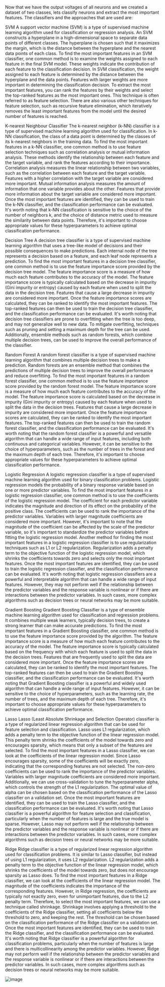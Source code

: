 Now that we have the output voltages of all neurons and we created a dataset of two classes, lets classify neurons and extract the most important features. The classifiers and the approaches that are used are:

SVM
A support vector machine (SVM) is a type of supervised machine learning algorithm used for classification or regression analysis. An SVM constructs a hyperplane in a high-dimensional space to separate data points of different classes. The hyperplane is chosen such that it maximizes the margin, which is the distance between the hyperplane and the nearest data points of each class.
To find the most important features in an SVM classifier, one common method is to examine the weights assigned to each feature in the final SVM model. These weights indicate the contribution of each feature to the classification decision.
In SVM classification, the weight assigned to each feature is determined by the distance between the hyperplane and the data points. Features with larger weights are more important in determining the classification decision.
To extract the most important features, you can rank the features by their weights and select the top-ranked features as the most important ones. This technique is often referred to as feature selection. There are also various other techniques for feature selection, such as recursive feature elimination, which iteratively removes the least important features from the model until the desired number of features is reached.

K-nearest Neighbour Classifier
The k-nearest neighbor (k-NN) classifier is a type of supervised machine learning algorithm used for classification. In k-NN classification, the class of a data point is determined by the classes of its k-nearest neighbors in the training data.
To find the most important features in a k-NN classifier, one common method is to use feature selection techniques such as correlation analysis or mutual information analysis. These methods identify the relationship between each feature and the target variable, and rank the features according to their importance.
Correlation analysis measures the linear relationship between two variables, such as the correlation between each feature and the target variable. Features with a higher correlation with the target variable are considered more important.
Mutual information analysis measures the amount of information that one variable provides about the other. Features that provide more information about the target variable are considered more important.
Once the most important features are identified, they can be used to train the k-NN classifier, and the classification performance can be evaluated. It's worth noting that k-NN classification is sensitive to the choice of the number of neighbors k, and the choice of distance metric used to measure the similarity between data points. Therefore, it's important to choose appropriate values for these hyperparameters to achieve optimal classification performance.

Decision Tree
A decision tree classifier is a type of supervised machine learning algorithm that uses a tree-like model of decisions and their possible consequences to make predictions. Each internal node of the tree represents a decision based on a feature, and each leaf node represents a prediction.
To find the most important features in a decision tree classifier, one common method is to use the feature importance score provided by the decision tree model. The feature importance score is a measure of how much each feature contributes to the accuracy of the model.
The feature importance score is typically calculated based on the decrease in impurity (Gini impurity or entropy) caused by each feature when used to split the data in the decision tree. Features that cause a large decrease in impurity are considered more important.
Once the feature importance scores are calculated, they can be ranked to identify the most important features. The top-ranked features can then be used to train the decision tree classifier, and the classification performance can be evaluated.
It's worth noting that decision tree classifiers are prone to overfitting when the tree is too deep, and may not generalize well to new data. To mitigate overfitting, techniques such as pruning and setting a maximum depth for the tree can be used. Additionally, ensemble methods such as random forests, which combine multiple decision trees, can be used to improve the overall performance of the classifier.

Random Forest
A random forest classifier is a type of supervised machine learning algorithm that combines multiple decision trees to make a prediction. Random forests are an ensemble method that combines the predictions of multiple decision trees to improve the overall performance and reduce overfitting.
To find the most important features in a random forest classifier, one common method is to use the feature importance score provided by the random forest model. The feature importance score is a measure of how much each feature contributes to the accuracy of the model.
The feature importance score is calculated based on the decrease in impurity (Gini impurity or entropy) caused by each feature when used to split the data in the decision trees. Features that cause a large decrease in impurity are considered more important.
Once the feature importance scores are calculated, they can be ranked to identify the most important features. The top-ranked features can then be used to train the random forest classifier, and the classification performance can be evaluated.
It's worth noting that the random forest classifier is a powerful and versatile algorithm that can handle a wide range of input features, including both continuous and categorical variables. However, it can be sensitive to the choice of hyperparameters, such as the number of trees in the forest and the maximum depth of each tree. Therefore, it's important to choose appropriate values for these hyperparameters to achieve optimal classification performance.

Logistic Regression
A logistic regression classifier is a type of supervised machine learning algorithm used for binary classification problems. Logistic regression models the probability of a binary response variable based on one or more predictor variables.
To find the most important features in a logistic regression classifier, one common method is to use the coefficients of the logistic regression model. The coefficient for each predictor variable indicates the magnitude and direction of its effect on the probability of the positive class.
The coefficients can be used to rank the importance of the predictor variables. Variables with larger magnitude coefficients are considered more important. However, it's important to note that the magnitude of the coefficient can be affected by the scale of the predictor variable, so it's important to standardize the predictor variables before fitting the logistic regression model.
Another method for finding the most important features in a logistic regression classifier is to use regularization techniques such as L1 or L2 regularization. Regularization adds a penalty term to the objective function of the logistic regression model, which shrinks the coefficients towards zero and selects only the most important features.
Once the most important features are identified, they can be used to train the logistic regression classifier, and the classification performance can be evaluated.
It's worth noting that logistic regression classifiers are a powerful and interpretable algorithm that can handle a wide range of input features. However, they may not perform well if the relationship between the predictor variables and the response variable is nonlinear or if there are interactions between the predictor variables. In such cases, more complex algorithms such as decision trees or neural networks may be more suitable.

Gradient Boosting
Gradient Boosting Classifier is a type of ensemble machine learning algorithm used for classification and regression problems. It combines multiple weak learners, typically decision trees, to create a strong learner that can make accurate predictions.
To find the most important features in a Gradient Boosting classifier, one common method is to use the feature importance score provided by the algorithm. The feature importance score is a measure of how much each feature contributes to the accuracy of the model.
The feature importance score is typically calculated based on the frequency with which each feature is used to split the data in the decision trees. Features that are frequently used to split the data are considered more important.
Once the feature importance scores are calculated, they can be ranked to identify the most important features. The top-ranked features can then be used to train the Gradient Boosting classifier, and the classification performance can be evaluated.
It's worth noting that Gradient Boosting classifier is a powerful and widely used algorithm that can handle a wide range of input features. However, it can be sensitive to the choice of hyperparameters, such as the learning rate, the number of trees, and the maximum depth of each tree. Therefore, it's important to choose appropriate values for these hyperparameters to achieve optimal classification performance.

Lasso
Lasso (Least Absolute Shrinkage and Selection Operator) classifier is a type of regularized linear regression algorithm that can be used for feature selection and classification.
Lasso uses L1 regularization, which adds a penalty term to the objective function of the linear regression model. This penalty term shrinks the coefficients of the model towards zero and encourages sparsity, which means that only a subset of the features are selected.
To find the most important features in a Lasso classifier, we can look at the coefficients of the linear regression model. Since Lasso encourages sparsity, some of the coefficients will be exactly zero, indicating that the corresponding features are not selected.
The non-zero coefficients can be used to rank the importance of the predictor variables. Variables with larger magnitude coefficients are considered more important.
Additionally, we can use cross-validation to tune the hyperparameter alpha, which controls the strength of the L1 regularization. The optimal value of alpha can be chosen based on the classification performance of the Lasso classifier on a validation set.
Once the most important features are identified, they can be used to train the Lasso classifier, and the classification performance can be evaluated.
It's worth noting that Lasso classifier is a powerful algorithm for feature selection and classification, particularly when the number of features is large and the true model is sparse. However, Lasso may not perform well if the relationship between the predictor variables and the response variable is nonlinear or if there are interactions between the predictor variables. In such cases, more complex algorithms such as decision trees or neural networks may be more suitable.

Ridge
Ridge classifier is a type of regularized linear regression algorithm used for classification problems. It is similar to Lasso classifier, but instead of using L1 regularization, it uses L2 regularization.
L2 regularization adds a penalty term to the objective function of the linear regression model, which shrinks the coefficients of the model towards zero, but does not encourage sparsity as Lasso does.
To find the most important features in a Ridge classifier, we can look at the coefficients of the linear regression model. The magnitude of the coefficients indicates the importance of the corresponding features. However, in Ridge regression, the coefficients are typically not exactly zero, even for unimportant features, due to the L2 penalty term.
Therefore, to select the most important features, we can use a technique called shrinkage. Shrinkage involves applying a threshold to the coefficients of the Ridge classifier, setting all coefficients below the threshold to zero, and keeping the rest. The threshold can be chosen based on the classification performance of the Ridge classifier on a validation set.
Once the most important features are identified, they can be used to train the Ridge classifier, and the classification performance can be evaluated.
It's worth noting that Ridge classifier is a powerful algorithm for classification problems, particularly when the number of features is large and there is multicollinearity among the predictor variables. However, Ridge may not perform well if the relationship between the predictor variables and the response variable is nonlinear or if there are interactions between the predictor variables. In such cases, more complex algorithms such as decision trees or neural networks may be more suitable.


![image](https://user-images.githubusercontent.com/105016035/221716460-26fe0a5a-f136-4d38-804c-9c8bb6b6bb48.png)


